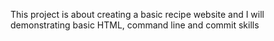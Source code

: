 This project is about creating a basic recipe website and I will demonstrating basic HTML, command line and commit skills